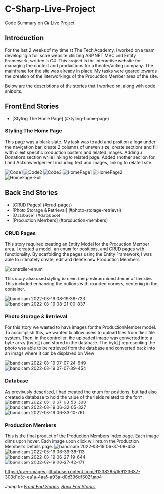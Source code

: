# C-Sharp-Live-Project
Code Summary on C# Live Project

## Introduction
For the last 2 weeks of my time at The Tech Academy, I worked on a team developing a full scale website utilizing ASP.NET MVC and Entity Framework, written in C#.
This project is the interactive website for managing the content and productions for a theater/acting company. The mainframe for the site was already in place. My tasks were geared towards the creation of the interworkings of the Production Member area of the site. 

Below are the descriptions of the stories that I worked on, along with code snippits.

## Front End Stories
* [Styling The Home Page] (#styling-home-page)

### Styling The Home Page
This page was a blank slate. My task was to add and position a logo under the navigation bar, create 2 columns of uneven size, create sections and fill with client specific production posters and related images. Adding a Donations section while linking to related page. Added another section for Land Acknowledgement including text and images, linking to related site.


![Code1](https://user-images.githubusercontent.com/91238285/159121765-c1973694-d4eb-46a0-9da6-42e0446017a2.jpg)
![Code2](https://user-images.githubusercontent.com/91238285/159121767-6d481ff5-e979-4c1d-85bc-b78dd803b028.jpg)
![Code3](https://user-images.githubusercontent.com/91238285/159121768-b9de3dde-de50-4687-81d3-b99cb44a610b.jpg)
![HomePage1](https://user-images.githubusercontent.com/91238285/159121770-64ee27ba-032d-4596-8990-626bd85339c8.jpg)
![HomePage2](https://user-images.githubusercontent.com/91238285/159121773-2e215c76-ee9c-46fc-a711-23ab263c01b3.jpg)
![HomePage-Full](https://user-images.githubusercontent.com/91238285/159121774-a15536de-6d1c-416b-9e72-aa647704e187.jpg)

## Back End Stories
* [CRUD Pages] (#crud-pages)
* [Photo Storage & Retrieval] (#photo-storage-retrieval)
* [Database] (#database)
* [Production Members] (#production-members)

### CRUD Pages
This story required creating an Entity Model for the Production Member area. I created a model, an enum for positions, and CRUD pages with functionality.
By scaffolding the pages using the Entity Framework, I was able to ultimately create, edit and delete new Production Members.

![controller-enum](https://user-images.githubusercontent.com/91238285/159122182-ff16d5b2-81c3-4475-8912-00ca5fe3cb19.jpg)

This story also used styling to meet the predetermined theme of the site. This included enhancing the buttons with rounded corners, centering in the container.

![bandicam 2022-03-19 08-19-38-723](https://user-images.githubusercontent.com/91238285/159122821-4c3f65c6-e4d2-4948-9180-6e6f667eb5ec.jpg)
![bandicam 2022-03-19 08-21-00-837](https://user-images.githubusercontent.com/91238285/159122822-a9f039f0-01fa-4cde-b973-093885e75a18.jpg)

### Photo Storage & Retrieval
For this story we wanted to have images for the ProductionMember model.  To accomplish this, we wanted to allow users to upload files from their file system.  Then, in the controller, the uploaded image was converted into a byte array (byte[]) and stored in the database.  The byte[] representing the photo was able to be retrieved from the database and converted back into an image where it can be displayed on View.

![bandicam 2022-03-19 07-07-24-649](https://user-images.githubusercontent.com/91238285/159123284-23a4e642-75f0-42ce-bd36-41244eda0098.jpg)
![bandicam 2022-03-19 07-07-39-454](https://user-images.githubusercontent.com/91238285/159123285-fa2c19c5-2548-467c-856d-9356b4ac449f.jpg)

### Database
As previously described, I had created the enum for positions, but had also created a database to hold the value of the fields related to the form.
![bandicam 2022-03-19 07-03-53-390](https://user-images.githubusercontent.com/91238285/159123443-ef89e226-3f11-407e-93cc-08d2e4a6224a.jpg)
![bandicam 2022-03-19 06-32-05-327](https://user-images.githubusercontent.com/91238285/159123461-0058a55a-29c9-4b9b-b006-791a2b6d8a29.jpg)
![bandicam 2022-03-19 06-33-10-761](https://user-images.githubusercontent.com/91238285/159123462-8357791e-9e73-44b2-b4bc-42205fd74a20.jpg)

### Production Members
This is the final product of the Production Members Index page. Each image dims upon hover. Each image upon click will return the Production Member's Details page.
![bandicam 2022-03-19 06-37-08-453](https://user-images.githubusercontent.com/91238285/159123631-5885ce06-ebed-4f4e-af1a-c44b9f274906.jpg)
![bandicam 2022-03-19 06-39-38-113](https://user-images.githubusercontent.com/91238285/159123634-91c7519a-5a72-49b2-9ad9-5865212b1ba9.jpg)
![bandicam 2022-03-19 06-27-19-644](https://user-images.githubusercontent.com/91238285/159123635-02d07a18-382f-46bb-81f7-1ae618e413cf.jpg)
![bandicam 2022-03-19 06-27-42-171](https://user-images.githubusercontent.com/91238285/159123636-075f9f7b-5b39-4797-802b-1c4dd1cd29c4.jpg)


https://user-images.githubusercontent.com/91238285/159123637-303d1e3c-ea1a-4aa5-a93a-d0d396df302f.mp4

*Jump to: [Front End Stories](#front-end-stories), [Back End Stories](#back-end-stories)*
